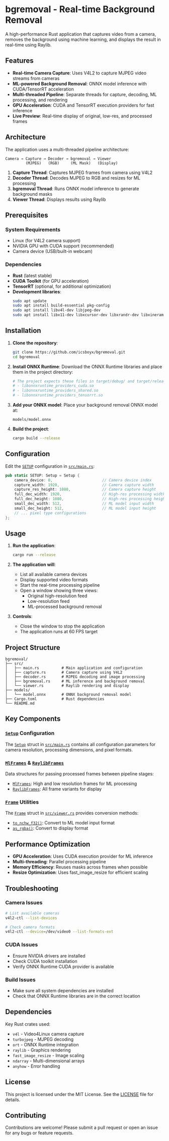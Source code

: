 # bgremoval - Real-time Background Removal

A high-performance Rust application that captures video from a camera, removes the background using machine learning, and displays the result in real-time using Raylib.

## Features

- **Real-time Camera Capture**: Uses V4L2 to capture MJPEG video streams from cameras
- **ML-powered Background Removal**: ONNX model inference with CUDA/TensorRT acceleration
- **Multi-threaded Pipeline**: Separate threads for capture, decoding, ML processing, and rendering
- **GPU Acceleration**: CUDA and TensorRT execution providers for fast inference
- **Live Preview**: Real-time display of original, low-res, and processed frames

## Architecture

The application uses a multi-threaded pipeline architecture:

```
Camera → Capture → Decoder → bgremoval → Viewer
         (MJPEG)   (RGB)     (ML Mask)   (Display)
```

1. **Capture Thread**: Captures MJPEG frames from camera using V4L2
2. **Decoder Thread**: Decodes MJPEG to RGB and resizes for ML processing
3. **bgremoval Thread**: Runs ONNX model inference to generate background masks
4. **Viewer Thread**: Displays results using Raylib

## Prerequisites

### System Requirements
- Linux (for V4L2 camera support)
- NVIDIA GPU with CUDA support (recommended)
- Camera device (USB/built-in webcam)

### Dependencies
- **Rust** (latest stable)
- **CUDA Toolkit** (for GPU acceleration)
- **TensorRT** (optional, for additional optimization)
- **Development libraries**:
  ```bash
  sudo apt update
  sudo apt install build-essential pkg-config
  sudo apt install libv4l-dev libjpeg-dev
  sudo apt install libx11-dev libxcursor-dev libxrandr-dev libxinerama-dev libxi-dev libgl1-mesa-dev
  ```

## Installation

1. **Clone the repository**:
   ```bash
   git clone https://github.com/icsboyx/bgremoval.git
   cd bgremoval
   ```

2. **Install ONNX Runtime**:
   Download the ONNX Runtime libraries and place them in the project directory:
   ```bash
   # The project expects these files in target/debug/ and target/release/:
   # - libonnxruntime_providers_cuda.so
   # - libonnxruntime_providers_shared.so
   # - libonnxruntime_providers_tensorrt.so
   ```

3. **Add your ONNX model**:
   Place your background removal ONNX model at:
   ```
   models/model.onnx
   ```

4. **Build the project**:
   ```bash
   cargo build --release
   ```

## Configuration

Edit the [`SETUP`](src/main.rs) configuration in [`src/main.rs`](src/main.rs):

```rust
pub static SETUP: Setup = Setup {
    camera_device: 0,                      // Camera device index
    capture_width: 1920,                   // Camera capture width
    capture_res_height: 1080,              // Camera capture height
    full_dec_width: 1920,                  // High-res processing width
    full_dec_height: 1080,                 // High-res processing height
    small_dec_width: 512,                  // ML model input width
    small_dec_height: 512,                 // ML model input height
    // ... pixel type configurations
};
```

## Usage

1. **Run the application**:
   ```bash
   cargo run --release
   ```

2. **The application will**:
   - List all available camera devices
   - Display supported video formats
   - Start the real-time processing pipeline
   - Open a window showing three views:
     - Original high-resolution feed
     - Low-resolution feed
     - ML-processed background removal

3. **Controls**:
   - Close the window to stop the application
   - The application runs at 60 FPS target

## Project Structure

```
bgremoval/
├── src/
│   ├── main.rs          # Main application and configuration
│   ├── capture.rs       # Camera capture using V4L2
│   ├── decoder.rs       # MJPEG decoding and image processing
│   ├── bgremoval.rs     # ML inference and background removal
│   └── viewer.rs        # Raylib rendering and display
├── models/
│   └── model.onnx       # ONNX background removal model
├── Cargo.toml           # Rust dependencies
└── README.md
```

## Key Components

### [`Setup`](src/main.rs) Configuration
The [`Setup`](src/main.rs) struct in [`src/main.rs`](src/main.rs) contains all configuration parameters for camera resolution, processing dimensions, and pixel formats.

### [`MlFrames`](src/bgremoval.rs) & [`RaylibFrames`](src/viewer.rs)
Data structures for passing processed frames between pipeline stages:
- [`MlFrames`](src/bgremoval.rs): High and low resolution frames for ML processing
- [`RaylibFrames`](src/viewer.rs): All frame variants for display

### [`Frame`](src/viewer.rs) Utilities
The [`Frame`](src/viewer.rs) struct in [`src/viewer.rs`](src/viewer.rs) provides conversion methods:
- [`to_nchw_f32()`](src/viewer.rs): Convert to ML model input format
- [`as_rgba()`](src/viewer.rs): Convert to display format

## Performance Optimization

- **GPU Acceleration**: Uses CUDA execution provider for ML inference
- **Multi-threading**: Parallel processing pipeline
- **Memory Efficiency**: Reuses masks across frames when possible
- **Resize Optimization**: Uses fast_image_resize for efficient scaling

## Troubleshooting

### Camera Issues
```bash
# List available cameras
v4l2-ctl --list-devices

# Check camera formats
v4l2-ctl --device=/dev/video0 --list-formats-ext
```

### CUDA Issues
- Ensure NVIDIA drivers are installed
- Check CUDA toolkit installation
- Verify ONNX Runtime CUDA provider is available

### Build Issues
- Make sure all system dependencies are installed
- Check that ONNX Runtime libraries are in the correct location

## Dependencies

Key Rust crates used:
- `v4l` - Video4Linux camera capture
- `turbojpeg` - MJPEG decoding
- `ort` - ONNX Runtime integration
- `raylib` - Graphics rendering
- `fast_image_resize` - Image scaling
- `ndarray` - Multi-dimensional arrays
- `anyhow` - Error handling

## License
This project is licensed under the MIT License. See the [LICENSE](LICENSE) file for details.

## Contributing
Contributions are welcome! Please submit a pull request or open an issue for any bugs or feature requests.